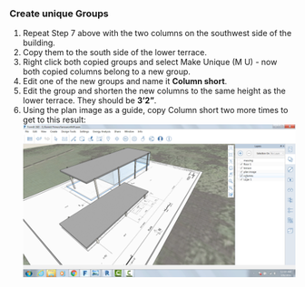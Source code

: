 ### Create unique Groups
1. Repeat Step 7 above with the two columns on the southwest side of the building.
2. Copy them to the south side of the lower terrace.
3. Right click both copied groups and select Make Unique (M U) - now both copied columns belong to a new group.
4. Edit one of the new groups and name it **Column short**.
5. Edit the group and shorten the new columns to the same height as the lower terrace. They should be **3’2”**.
6. Using the plan image as a guide, copy Column short two more times to get to this result:![](./images/9ffda7dc-4259-4e4b-8b72-37009701f81a.png)